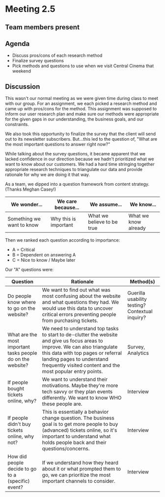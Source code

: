# Meeting 2.5

## Team members present



## Agenda
- Discuss pros/cons of each research method
- Finalize survey questions
- Pick methods and questions to use when we visit Central Cinema that weekend

## Discussion

This wasn't our normal meeting as we were given time during class to meet with our group. For an assignment, we each picked a research method and came up with pros/cons for the method. This assignment was supposed to inform our user research plan and make sure our methods were appropriate for the given gaps in our understanding, the business goals, and our constraints.

We also took this opportunity to finalize the survey that the client will send out to its newsletter subscribers. But...this led to the question of, "What are the most important questions to answer right now?"

While talking about the survey questions, it became apparent that we lacked confidence in our direction because we hadn't prioritized what we want to know about our customers. We had a hard time stringing together appropriate research techniques to triangulate our data and provide rationale for why we are doing it that way.

As a team, we dipped into a question framework from content strategy. (Thanks Meghan Casey!)

| We wonder... | We care because... | We assume... | We know... |
|-------------|------------|--------------|------------|
|Something we want to know|Why this is important|What we believe to be true|What we know already|

Then we ranked each question according to importance:
- A = Critical
- B = Dependent on answering A
- C = Nice to know / Maybe later

Our "A" questions were:

| Question | Rationale | Method(s) |
|----------| ----------|-----------|
| Do people know where to go on the website? | We want to find out what was most confusing about the website and what questions they had. We would use this data to uncover critical errors preventing people from purchasing tickets. | Guerilla usability testing? Contextual inquiry? 
| What are the most important tasks people do on the website? | We need to understand top tasks to start to de-clutter the website and give us focus areas to improve. We can also triangulate this data with top pages or referral landing pages to understand frequently visited content and the most popular entry points. | Survey, Analytics
| If people bought tickets online, why? | We want to understand their motivations. Maybe they're more tech savvy or they plan events differently. We want to know WHO these people are. | Interview
| If people didn't buy tickets online, why not? | This is essentially a behavior change question. The business goal is to get more people to buy (advanced) tickets online, so it's important to understand what holds people back and their questions/concerns. | Interview
| How did people decide to go to a (specific) event? | If we understand how they heard about it or what prompted them to go, we can prioritize the most important channels to consider. | Interview

